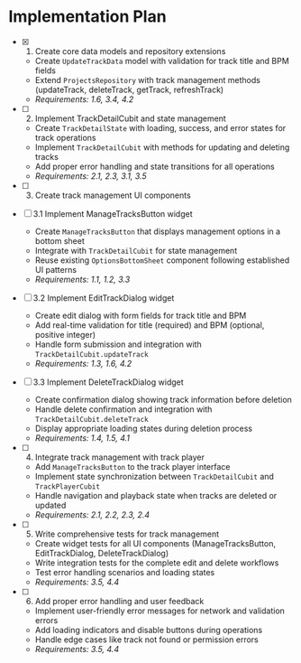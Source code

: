 # Implementation Plan

- [x] 1. Create core data models and repository extensions
  - Create `UpdateTrackData` model with validation for track title and BPM fields
  - Extend `ProjectsRepository` with track management methods (updateTrack, deleteTrack, getTrack, refreshTrack)
  - _Requirements: 1.6, 3.4, 4.2_

- [ ] 2. Implement TrackDetailCubit and state management
  - Create `TrackDetailState` with loading, success, and error states for track operations
  - Implement `TrackDetailCubit` with methods for updating and deleting tracks
  - Add proper error handling and state transitions for all operations
  - _Requirements: 2.1, 2.3, 3.1, 3.5_

- [ ] 3. Create track management UI components
- [ ] 3.1 Implement ManageTracksButton widget
  - Create `ManageTracksButton` that displays management options in a bottom sheet
  - Integrate with `TrackDetailCubit` for state management
  - Reuse existing `OptionsBottomSheet` component following established UI patterns
  - _Requirements: 1.1, 1.2, 3.3_

- [ ] 3.2 Implement EditTrackDialog widget
  - Create edit dialog with form fields for track title and BPM
  - Add real-time validation for title (required) and BPM (optional, positive integer)
  - Handle form submission and integration with `TrackDetailCubit.updateTrack`
  - _Requirements: 1.3, 1.6, 4.2_

- [ ] 3.3 Implement DeleteTrackDialog widget
  - Create confirmation dialog showing track information before deletion
  - Handle delete confirmation and integration with `TrackDetailCubit.deleteTrack`
  - Display appropriate loading states during deletion process
  - _Requirements: 1.4, 1.5, 4.1_

- [ ] 4. Integrate track management with track player
  - Add `ManageTracksButton` to the track player interface
  - Implement state synchronization between `TrackDetailCubit` and `TrackPlayerCubit`
  - Handle navigation and playback state when tracks are deleted or updated
  - _Requirements: 2.1, 2.2, 2.3, 2.4_

- [ ] 5. Write comprehensive tests for track management
  - Create widget tests for all UI components (ManageTracksButton, EditTrackDialog, DeleteTrackDialog)
  - Write integration tests for the complete edit and delete workflows
  - Test error handling scenarios and loading states
  - _Requirements: 3.5, 4.4_

- [ ] 6. Add proper error handling and user feedback
  - Implement user-friendly error messages for network and validation errors
  - Add loading indicators and disable buttons during operations
  - Handle edge cases like track not found or permission errors
  - _Requirements: 3.5, 4.4_